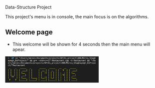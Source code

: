 Data-Structure Project

This project's menu is in console, the main focus is on the algorithms.

## Welcome page 
* This welcome will be shown for 4 seconds then the main menu will apear.

<img src="Guide/1.png" width="300">


